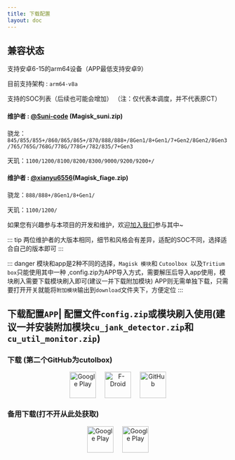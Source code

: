 ```yaml
---
title: 下载配置
layout: doc
--- 
```


## 兼容状态

支持安卓6-15的arm64设备（APP最低支持安卓9）

目前支持架构 : `arm64-v8a` 

支持的SOC列表（后续也可能会增加）
（注：仅代表本调度，并不代表原CT）

#### 维护者 : [@Suni-code](https://github.com/Suni-code) (Magisk_suni.zip)
骁龙：`845/855/855+/860/865/865+/870/888/888+/8Gen1/8+Gen1/7+Gen2/8Gen2/8Gen3/765/765G/768G/778G/778G+/782/835/7+Gen3`

天玑：`1100/1200/8100/8200/8300/9000/9200/9200+/`

#### 维护者 : [@xianyu6556](https://github.com/xianyu6556)(Magisk_fiage.zip)
骁龙：`888/888+/8Gen1/8+Gen1/`

天玑：`1100/1200/`


如果您有兴趣参与本项目的开发和维护，欢迎[加入我们](../join.md)参与其中~

::: tip
两位维护者的大版本相同，细节和风格会有差异，适配的SOC不同，选择适合自己的版本即可
:::

::: danger
模块和app是2种不同的选择，`Magisk 模块`和 `Cutoolbox `以及`Tritium box`只能使用其中一种 ,config.zip为APP导入方式，需要解压后导入app使用，模块刷入需要下载模块刷入即可(建议一并下载附加模块) APP则无需单独下载，只需要打开开关就能将`附加模块`输出到`download`文件夹下，方便定位
:::


## 下载配置` APP `| 配置文件`config.zip`或模块刷入使用(建议一并安装附加模块`cu_jank_detector.zip`和`cu_util_monitor.zip`)

### 下载 (第二个GitHub为cutolbox)
<div style="text-align: center; display: flex; justify-content: center; gap: 20px;">
    <a href="http://118.89.122.106:5244/Tritium" target="_blank">
        <img alt="Google Play" src="https://img.YumeYuka.cn/img/202412012147430.svg" height="60" style="pointer-events: none; user-select: none;">
    </a>
    <a href="https://github.com/TimeBreeze/Tritium/releases" target="_blank">
        <img alt="F-Droid" src="https://img.YumeYuka.cn/img/202412012125310.svg" height="60" style="pointer-events: none; user-select: none;">
    </a>
    <a href="https://github.com/chenzyadb/CuprumTurbo-Scheduler/releases" target="_blank">
        <img alt="GitHub" src="https://img.YumeYuka.cn/img/202412012125310.svg" height="60" style="pointer-events: none; user-select: none;">
    </a>
</div>



### 备用下载(打不开从此处获取)
<div style="text-align: center; display: flex; justify-content: center; gap: 20px;">
    <a href="https://pan.nightrain.me/" target="_blank">
        <img alt="Google Play" src="https://img.YumeYuka.cn/img/202412012147430.svg" height="60" style="pointer-events: none;">
    </a>
    <a href="https://pan.YumeYuka.cn" target="_blank">
        <img alt="Google Play" src="https://img.YumeYuka.cn/img/202412012147430.svg" height="60" style="pointer-events: none;">
    </a>
</div>




